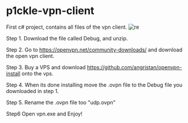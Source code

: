 # p1ckle-vpn-client
First c# project, contains all files of the vpn client.
![re](https://user-images.githubusercontent.com/48894109/158296108-e342f6c1-25ed-4348-82ca-3beb5613b2a9.png)


Step 1.
Download the file called Debug, and unzip.

Step 2.
Go to https://openvpn.net/community-downloads/ and download the open vpn client.

Step 3.
Buy a VPS and download https://github.com/angristan/openvpn-install onto the vps. 

Step 4.
When its done installing move the .ovpn file to the Debug file you downloaded in step 1.

Step 5. 
Rename the .ovpn file too "udp.ovpn"

Step6
Open vpn.exe and Enjoy!

